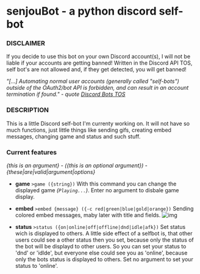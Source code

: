 # senjouBot - a python discord self-bot

### DISCLAIMER
If you decide to use this bot on your own Discord account(s), I will not be liable if your accounts are getting banned! Written in the Discord API TOS, self bot's are not allowed and, if they get detected, you will get banned!  

*"[...] Automating normal user accounts (generally called "self-bots") outside of the OAuth2/bot API is 
forbidden, and can result in an account termination if found."* *- quote [Discord Bots TOS](https://discordapp.com/developers/docs/topics/oauth2#bot-vs-user-accounts)*


### DESCRIPTION

This is a little Discord self-bot I'm currenty working on. It will not have so much functions, just little things like sending gifs, creating embed messages, changing game and status and such stuff.


### Current features
*{this is an argument} - ({this is an optional argument}) - {these|are|valid|argument|options}*

- **game**
`>game ({string})`
With this command you can change the displayed game *(`Playing...`)*.
Enter no argument to disbale game display.

- **embed**
`>embed {message} ({-c red|green|blue|gold|orange})`
Sending colored embed messages, maby later with title and fields.
![img](http://zekro.de/ss/Discord_2017-10-19_21-57-40.jpg)

- **status**
`>status ({on|online|off|offline|dnd|idle|afk})`
Set status wich is displayed to others. A little side effect of a selfbot is, that other users could see a other status then you set, because only the status of the bot will be displayd to other users. So you can set your status to 'dnd' or 'idlde', but everyone else could see you as 'online', because only the bots status is displayed to others.
Set no argument to set your status to 'online'.
